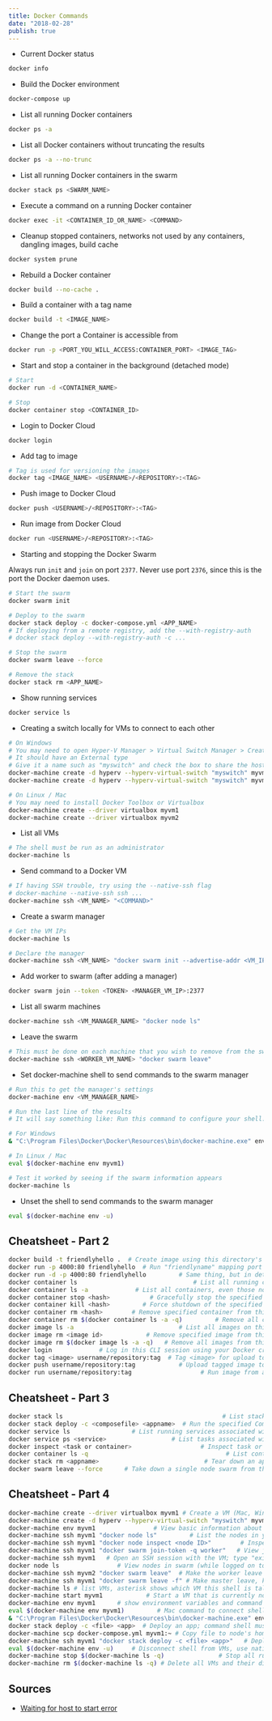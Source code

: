 ```yaml
---
title: Docker Commands
date: "2018-02-28"
publish: true
---
```


- Current Docker status

```bash
docker info
```

- Build the Docker environment

```bash
docker-compose up
```

- List all running Docker containers

```bash
docker ps -a
```

- List all Docker containers without truncating the results

```bash
docker ps -a --no-trunc
```

- List all running Docker containers in the swarm

```bash
docker stack ps <SWARM_NAME>
```

- Execute a command on a running Docker container

```bash
docker exec -it <CONTAINER_ID_OR_NAME> <COMMAND>
```

- Cleanup stopped containers, networks not used by any containers, dangling images, build cache

```bash
docker system prune
```

- Rebuild a Docker container

```bash
docker build --no-cache .
```

- Build a container with a tag name

```bash
docker build -t <IMAGE_NAME>
```

- Change the port a Container is accessible from

```bash
docker run -p <PORT_YOU_WILL_ACCESS:CONTAINER_PORT> <IMAGE_TAG>
```

- Start and stop a container in the background (detached mode)

```bash
# Start
docker run -d <CONTAINER_NAME>

# Stop
docker container stop <CONTAINER_ID>
```

- Login to Docker Cloud

```bash
docker login
```

- Add tag to image

```bash
# Tag is used for versioning the images
docker tag <IMAGE_NAME> <USERNAME>/<REPOSITORY>:<TAG>
```

- Push image to Docker Cloud

```bash
docker push <USERNAME>/<REPOSITORY>:<TAG>
```

- Run image from Docker Cloud

```bash
docker run <USERNAME>/<REPOSITORY>:<TAG>
```

- Starting and stopping the Docker Swarm

Always run `init` and `join` on port `2377`. Never use port `2376`, since this is the port the Docker daemon uses.

```bash
# Start the swarm
docker swarm init

# Deploy to the swarm
docker stack deploy -c docker-compose.yml <APP_NAME>
# If deploying from a remote registry, add the --with-registry-auth
# docker stack deploy --with-registry-auth -c ...

# Stop the swarm
docker swarm leave --force

# Remove the stack
docker stack rm <APP_NAME>
```

- Show running services

```bash
docker service ls
```

- Creating a switch locally for VMs to connect to each other

```bash
# On Windows
# You may need to open Hyper-V Manager > Virtual Switch Manager > Create Virtual Switch
# It should have an External type
# Give it a name such as "myswitch" and check the box to share the host machine's active network adapter
docker-machine create -d hyperv --hyperv-virtual-switch "myswitch" myvm1
docker-machine create -d hyperv --hyperv-virtual-switch "myswitch" myvm2

# On Linux / Mac
# You may need to install Docker Toolbox or Virtualbox
docker-machine create --driver virtualbox myvm1
docker-machine create --driver virtualbox myvm2
```

- List all VMs

```bash
# The shell must be run as an administrator
docker-machine ls
```

- Send command to a Docker VM

```bash
# If having SSH trouble, try using the --native-ssh flag
# docker-machine --native-ssh ssh ...
docker-machine ssh <VM_NAME> "<COMMAND>"
```

- Create a swarm manager

```bash
# Get the VM IPs
docker-machine ls

# Declare the manager
docker-machine ssh <VM_NAME> "docker swarm init --advertise-addr <VM_IP>"
```

- Add worker to swarm (after adding a manager)

```bash
docker swarm join --token <TOKEN> <MANAGER_VM_IP>:2377
```

- List all swarm machines

```bash
docker-machine ssh <VM_MANAGER_NAME> "docker node ls"
```

- Leave the swarm

```bash
# This must be done on each machine that you wish to remove from the swarm
docker-machine ssh <WORKER_VM_NAME> "docker swarm leave"
```

- Set docker-machine shell to send commands to the swarm manager

```bash
# Run this to get the manager's settings
docker-machine env <VM_MANAGER_NAME>

# Run the last line of the results
# It will say something like: Run this command to configure your shell:

# For Windows
& "C:\Program Files\Docker\Docker\Resources\bin\docker-machine.exe" env <VM_MANAGER_NAME> | Invoke-Expression

# In Linux / Mac
eval $(docker-machine env myvm1)

# Test it worked by seeing if the swarm information appears
docker-machine ls
```

- Unset the shell to send commands to the swarm manager

```bash
eval $(docker-machine env -u)
```

## Cheatsheet - Part 2

```bash
docker build -t friendlyhello .  # Create image using this directory's Dockerfile
docker run -p 4000:80 friendlyhello  # Run "friendlyname" mapping port 4000 to 80
docker run -d -p 4000:80 friendlyhello         # Same thing, but in detached mode
docker container ls                                # List all running containers
docker container ls -a             # List all containers, even those not running
docker container stop <hash>           # Gracefully stop the specified container
docker container kill <hash>         # Force shutdown of the specified container
docker container rm <hash>        # Remove specified container from this machine
docker container rm $(docker container ls -a -q)         # Remove all containers
docker image ls -a                             # List all images on this machine
docker image rm <image id>            # Remove specified image from this machine
docker image rm $(docker image ls -a -q)   # Remove all images from this machine
docker login             # Log in this CLI session using your Docker credentials
docker tag <image> username/repository:tag  # Tag <image> for upload to registry
docker push username/repository:tag            # Upload tagged image to registry
docker run username/repository:tag                   # Run image from a registry
```

## Cheatsheet - Part 3

```bash
docker stack ls                                            # List stacks or apps
docker stack deploy -c <composefile> <appname>  # Run the specified Compose file
docker service ls                 # List running services associated with an app
docker service ps <service>                  # List tasks associated with an app
docker inspect <task or container>                   # Inspect task or container
docker container ls -q                                      # List container IDs
docker stack rm <appname>                             # Tear down an application
docker swarm leave --force      # Take down a single node swarm from the manager
```

## Cheatsheet - Part 4

```bash
docker-machine create --driver virtualbox myvm1 # Create a VM (Mac, Win7, Linux)
docker-machine create -d hyperv --hyperv-virtual-switch "myswitch" myvm1 # Win10
docker-machine env myvm1                # View basic information about your node
docker-machine ssh myvm1 "docker node ls"         # List the nodes in your swarm
docker-machine ssh myvm1 "docker node inspect <node ID>"        # Inspect a node
docker-machine ssh myvm1 "docker swarm join-token -q worker"   # View join token
docker-machine ssh myvm1   # Open an SSH session with the VM; type "exit" to end
docker node ls                # View nodes in swarm (while logged on to manager)
docker-machine ssh myvm2 "docker swarm leave"  # Make the worker leave the swarm
docker-machine ssh myvm1 "docker swarm leave -f" # Make master leave, kill swarm
docker-machine ls # list VMs, asterisk shows which VM this shell is talking to
docker-machine start myvm1            # Start a VM that is currently not running
docker-machine env myvm1      # show environment variables and command for myvm1
eval $(docker-machine env myvm1)         # Mac command to connect shell to myvm1
& "C:\Program Files\Docker\Docker\Resources\bin\docker-machine.exe" env myvm1 | Invoke-Expression   # Windows command to connect shell to myvm1
docker stack deploy -c <file> <app>  # Deploy an app; command shell must be set to talk to manager (myvm1), uses local Compose file
docker-machine scp docker-compose.yml myvm1:~ # Copy file to node's home dir (only required if you use ssh to connect to manager and deploy the app)
docker-machine ssh myvm1 "docker stack deploy -c <file> <app>"   # Deploy an app using ssh (you must have first copied the Compose file to myvm1)
eval $(docker-machine env -u)     # Disconnect shell from VMs, use native docker
docker-machine stop $(docker-machine ls -q)               # Stop all running VMs
docker-machine rm $(docker-machine ls -q) # Delete all VMs and their disk images
```

## Sources

- [Waiting for host to start error](https://github.com/docker/machine/issues/3832)